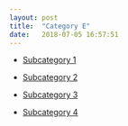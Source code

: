 ```yaml
---
layout: post
title:  "Category E"
date:   2018-07-05 16:57:51
---
```


<ul class="posts">
    <li itemscope itemtype="http://schema.org/BlogPosting">
      <a href="#">
        <div class="p-wrap">
          <article class="inner">
            <p>Subcategory 1</p>
          </article>
        </div>
      </a>
    </li>
    <li itemscope itemtype="http://schema.org/BlogPosting">
      <a href="#">
        <div class="p-wrap">
          <article class="inner">
            <p>Subcategory 2</p>
          </article>
        </div>
      </a>
    </li>
    <li itemscope itemtype="http://schema.org/BlogPosting">
      <a href="#">
        <div class="p-wrap">
          <article class="inner">
            <p>Subcategory 3</p>
          </article>
        </div>
      </a>
    </li>
    <li itemscope itemtype="http://schema.org/BlogPosting">
      <a href="#">
        <div class="p-wrap">
          <article class="inner">
            <p>Subcategory 4</p>
          </article>
        </div>
      </a>
    </li>
  </ul>